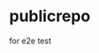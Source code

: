 # publicrepo
for e2e test



































































































































































































































































































































































































































































































































































































































































































































































































































































































































































































































































































































































































































































































































































































































































































































































































































































































































































































































































































































































































































































































































































































































































































































































































































































































































































































































































































































































































































































































































































































































































































































































































































































































































































































































































































































































































































































































































































































































































































































































































































































































































































































































































































































































































































































































































































